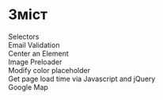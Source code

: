 # Зміст

Selectors <br>
Email Validation <br>
Center an Element <br>
Image Preloader<br>
Modify color placeholder<br>
Get page load time via Javascript and jQuery<br>
Google Map<br>
